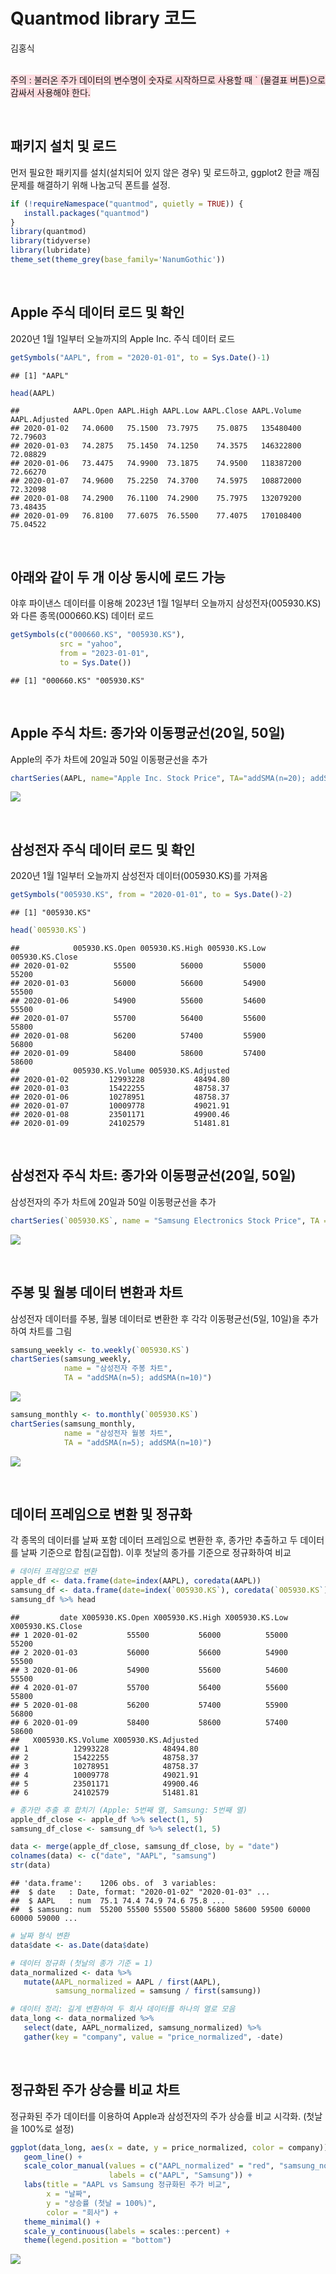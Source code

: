 Quantmod library 코드
================
김홍식

<br> <span style="background-color: #ffdce0"> 주의 : 불러온 주가
데이터의 변수명이 숫자로 시작하므로 사용할 때 \` (물결표 버튼)으로
감싸서 사용해야 한다. </span>

<br>

## 패키지 설치 및 로드

먼저 필요한 패키지를 설치(설치되어 있지 않은 경우) 및 로드하고, ggplot2
한글 깨짐 문제를 해결하기 위해 나눔고딕 폰트를 설정.

``` r
if (!requireNamespace("quantmod", quietly = TRUE)) {
   install.packages("quantmod")
}
library(quantmod)
library(tidyverse)
library(lubridate)
theme_set(theme_grey(base_family='NanumGothic'))
```

<br>

## Apple 주식 데이터 로드 및 확인

2020년 1월 1일부터 오늘까지의 Apple Inc. 주식 데이터 로드

``` r
getSymbols("AAPL", from = "2020-01-01", to = Sys.Date()-1)
```

    ## [1] "AAPL"

``` r
head(AAPL)
```

    ##            AAPL.Open AAPL.High AAPL.Low AAPL.Close AAPL.Volume AAPL.Adjusted
    ## 2020-01-02   74.0600   75.1500  73.7975    75.0875   135480400      72.79603
    ## 2020-01-03   74.2875   75.1450  74.1250    74.3575   146322800      72.08829
    ## 2020-01-06   73.4475   74.9900  73.1875    74.9500   118387200      72.66270
    ## 2020-01-07   74.9600   75.2250  74.3700    74.5975   108872000      72.32098
    ## 2020-01-08   74.2900   76.1100  74.2900    75.7975   132079200      73.48435
    ## 2020-01-09   76.8100   77.6075  76.5500    77.4075   170108400      75.04522

<br>

## 아래와 같이 두 개 이상 동시에 로드 가능

야후 파이낸스 데이터를 이용해 2023년 1월 1일부터 오늘까지
삼성전자(005930.KS)와 다른 종목(000660.KS) 데이터 로드

``` r
getSymbols(c("000660.KS", "005930.KS"), 
           src = "yahoo", 
           from = "2023-01-01", 
           to = Sys.Date())
```

    ## [1] "000660.KS" "005930.KS"

<br>

## Apple 주식 차트: 종가와 이동평균선(20일, 50일)

Apple의 주가 차트에 20일과 50일 이동평균선을 추가

``` r
chartSeries(AAPL, name="Apple Inc. Stock Price", TA="addSMA(n=20); addSMA(n=50)")
```

![](주가-데이터-추출-및-차트그리기-R-markdown-_files/figure-gfm/apple-chart-1.png)<!-- -->

<br>

## 삼성전자 주식 데이터 로드 및 확인

2020년 1월 1일부터 오늘까지 삼성전자 데이터(005930.KS)를 가져옴

``` r
getSymbols("005930.KS", from = "2020-01-01", to = Sys.Date()-2)
```

    ## [1] "005930.KS"

``` r
head(`005930.KS`)
```

    ##            005930.KS.Open 005930.KS.High 005930.KS.Low 005930.KS.Close
    ## 2020-01-02          55500          56000         55000           55200
    ## 2020-01-03          56000          56600         54900           55500
    ## 2020-01-06          54900          55600         54600           55500
    ## 2020-01-07          55700          56400         55600           55800
    ## 2020-01-08          56200          57400         55900           56800
    ## 2020-01-09          58400          58600         57400           58600
    ##            005930.KS.Volume 005930.KS.Adjusted
    ## 2020-01-02         12993228           48494.80
    ## 2020-01-03         15422255           48758.37
    ## 2020-01-06         10278951           48758.37
    ## 2020-01-07         10009778           49021.91
    ## 2020-01-08         23501171           49900.46
    ## 2020-01-09         24102579           51481.81

<br>

## 삼성전자 주식 차트: 종가와 이동평균선(20일, 50일)

삼성전자의 주가 차트에 20일과 50일 이동평균선을 추가

``` r
chartSeries(`005930.KS`, name = "Samsung Electronics Stock Price", TA = "addSMA(n=20); addSMA(n=50)")
```

![](주가-데이터-추출-및-차트그리기-R-markdown-_files/figure-gfm/samsung-chart-daily-1.png)<!-- -->

<br>

## 주봉 및 월봉 데이터 변환과 차트

삼성전자 데이터를 주봉, 월봉 데이터로 변환한 후 각각 이동평균선(5일,
10일)을 추가하여 차트를 그림

``` r
samsung_weekly <- to.weekly(`005930.KS`)
chartSeries(samsung_weekly, 
            name = "삼성전자 주봉 차트", 
            TA = "addSMA(n=5); addSMA(n=10)")
```

![](주가-데이터-추출-및-차트그리기-R-markdown-_files/figure-gfm/samsung-chart-weekly-1.png)<!-- -->

``` r
samsung_monthly <- to.monthly(`005930.KS`)
chartSeries(samsung_monthly, 
            name = "삼성전자 월봉 차트", 
            TA = "addSMA(n=5); addSMA(n=10)")
```

![](주가-데이터-추출-및-차트그리기-R-markdown-_files/figure-gfm/samsung-chart-monthly-1.png)<!-- -->

<br>

## 데이터 프레임으로 변환 및 정규화

각 종목의 데이터를 날짜 포함 데이터 프레임으로 변환한 후, 종가만
추출하고 두 데이터를 날짜 기준으로 합침(교집합). 이후 첫날의 종가를
기준으로 정규화하여 비교

``` r
# 데이터 프레임으로 변환
apple_df <- data.frame(date=index(AAPL), coredata(AAPL))
samsung_df <- data.frame(date=index(`005930.KS`), coredata(`005930.KS`))
samsung_df %>% head
```

    ##         date X005930.KS.Open X005930.KS.High X005930.KS.Low X005930.KS.Close
    ## 1 2020-01-02           55500           56000          55000            55200
    ## 2 2020-01-03           56000           56600          54900            55500
    ## 3 2020-01-06           54900           55600          54600            55500
    ## 4 2020-01-07           55700           56400          55600            55800
    ## 5 2020-01-08           56200           57400          55900            56800
    ## 6 2020-01-09           58400           58600          57400            58600
    ##   X005930.KS.Volume X005930.KS.Adjusted
    ## 1          12993228            48494.80
    ## 2          15422255            48758.37
    ## 3          10278951            48758.37
    ## 4          10009778            49021.91
    ## 5          23501171            49900.46
    ## 6          24102579            51481.81

``` r
# 종가만 추출 후 합치기 (Apple: 5번째 열, Samsung: 5번째 열)
apple_df_close <- apple_df %>% select(1, 5)
samsung_df_close <- samsung_df %>% select(1, 5)

data <- merge(apple_df_close, samsung_df_close, by = "date")
colnames(data) <- c("date", "AAPL", "samsung")
str(data)
```

    ## 'data.frame':    1206 obs. of  3 variables:
    ##  $ date   : Date, format: "2020-01-02" "2020-01-03" ...
    ##  $ AAPL   : num  75.1 74.4 74.9 74.6 75.8 ...
    ##  $ samsung: num  55200 55500 55500 55800 56800 58600 59500 60000 60000 59000 ...

``` r
# 날짜 형식 변환
data$date <- as.Date(data$date)

# 데이터 정규화 (첫날의 종가 기준 = 1)
data_normalized <- data %>%
   mutate(AAPL_normalized = AAPL / first(AAPL),
          samsung_normalized = samsung / first(samsung))

# 데이터 정리: 길게 변환하여 두 회사 데이터를 하나의 열로 모음
data_long <- data_normalized %>%
   select(date, AAPL_normalized, samsung_normalized) %>%
   gather(key = "company", value = "price_normalized", -date)
```

<br>

## 정규화된 주가 상승률 비교 차트

정규화된 주가 데이터를 이용하여 Apple과 삼성전자의 주가 상승률 비교
시각화. (첫날을 100%로 설정)

``` r
ggplot(data_long, aes(x = date, y = price_normalized, color = company)) +
   geom_line() +
   scale_color_manual(values = c("AAPL_normalized" = "red", "samsung_normalized" = "blue"),
                      labels = c("AAPL", "Samsung")) +
   labs(title = "AAPL vs Samsung 정규화된 주가 비교",
        x = "날짜",
        y = "상승률 (첫날 = 100%)",
        color = "회사") +
   theme_minimal() +
   scale_y_continuous(labels = scales::percent) +
   theme(legend.position = "bottom")
```

![](주가-데이터-추출-및-차트그리기-R-markdown-_files/figure-gfm/normalized-chart-1.png)<!-- -->
